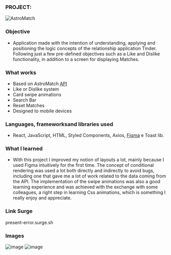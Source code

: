 ### PROJECT:  
![AstroMatch](https://user-images.githubusercontent.com/103120880/178030531-bbc45989-c0b3-4c49-9d20-cb11226bc9cb.svg)

### Objective

- Application made with the intention of understanding, applying and positioning the logic concepts of the relationship application Tinder. Following just a few pre-defined objectives such as a Like and Dislike functionality, in addition to a screen for displaying Matches.


### What works
- Based on AstroMatch [API](https://documenter.getpostman.com/view/7549981/SW12yx56?version=latest)
- Like or Dislike system
- Card swipe animations
- Search Bar
- Reset Matches
- Designed to mobile devices

### Languages, frameworks ​​and libraries used

- React, JavaScript, HTML, Styled Components, Axios, [Figma](https://www.figma.com/file/DVxS3ujfqRVWOFpygAIzZC/AstroMatch-(Copy)?node-id=0%3A1) e Toast lib.

### What I learned

- With this project I improved my notion of layouts a lot, mainly because I used Figma intuitively for the first time. The concept of conditional rendering was used a lot both directly and indirectly to avoid bugs, including one that gave me a lot of work related to the data coming from the API. The implementation of the swipe animations was also a good learning experience and was achieved with the exchange with some colleagues, a right step in learning Css animations, which is something I really enjoy and appreciate. 

### Link Surge 

present-error.surge.sh

### Images

![image](https://user-images.githubusercontent.com/103120880/178035053-e8771cc7-a6e1-4f4c-8db1-1780b67f4bd1.png)
![image](https://user-images.githubusercontent.com/103120880/178036097-25d40b0c-e6f8-42ed-ae2e-5691045e03ee.png)

